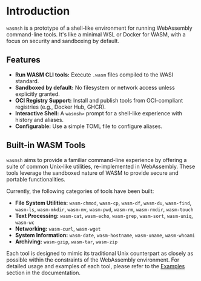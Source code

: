# Introduction

`wasmsh` is a prototype of a shell-like environment for running WebAssembly command-line tools. It's like a minimal WSL or Docker for WASM, with a focus on security and sandboxing by default.

## Features

- **Run WASM CLI tools:** Execute `.wasm` files compiled to the WASI standard.
- **Sandboxed by default:** No filesystem or network access unless explicitly granted.
- **OCI Registry Support:** Install and publish tools from OCI-compliant registries (e.g., Docker Hub, GHCR).
- **Interactive Shell:** A `wasmsh>` prompt for a shell-like experience with history and aliases.
- **Configurable:** Use a simple TOML file to configure aliases.

## Built-in WASM Tools

`wasmsh` aims to provide a familiar command-line experience by offering a suite of common Unix-like utilities, re-implemented in WebAssembly. These tools leverage the sandboxed nature of WASM to provide secure and portable functionalities.

Currently, the following categories of tools have been built:

- **File System Utilities:** `wasm-chmod`, `wasm-cp`, `wasm-df`, `wasm-du`, `wasm-find`, `wasm-ls`, `wasm-mkdir`, `wasm-mv`, `wasm-pwd`, `wasm-rm`, `wasm-rmdir`, `wasm-touch`
- **Text Processing:** `wasm-cat`, `wasm-echo`, `wasm-grep`, `wasm-sort`, `wasm-uniq`, `wasm-wc`
- **Networking:** `wasm-curl`, `wasm-wget`
- **System Information:** `wasm-date`, `wasm-hostname`, `wasm-uname`, `wasm-whoami`
- **Archiving:** `wasm-gzip`, `wasm-tar`, `wasm-zip`

Each tool is designed to mimic its traditional Unix counterpart as closely as possible within the constraints of the WebAssembly environment. For detailed usage and examples of each tool, please refer to the [Examples](examples/grep.md) section in the documentation.
